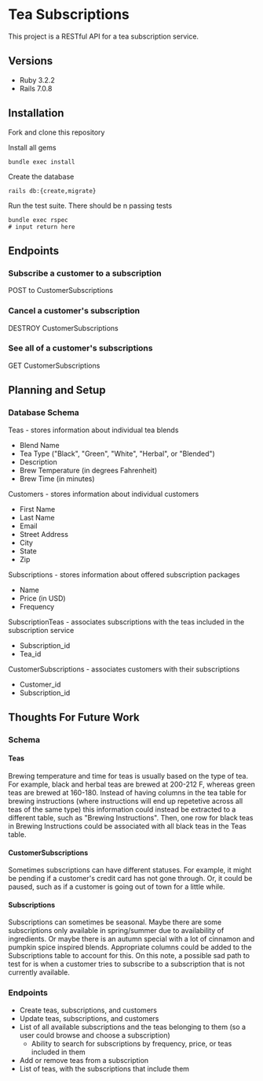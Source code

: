 # Tea Subscriptions

This project is a RESTful API for a tea subscription service.

## Versions
- Ruby 3.2.2
- Rails 7.0.8

## Installation
Fork and clone this repository

Install all gems
```
bundle exec install
```
Create the database
```
rails db:{create,migrate}
```
Run the test suite. There should be n passing tests
```
bundle exec rspec
# input return here
```

## Endpoints
### Subscribe a customer to a subscription
POST to CustomerSubscriptions
### Cancel a customer's subscription
DESTROY CustomerSubscriptions
### See all of a customer's subscriptions
GET CustomerSubscriptions

## Planning and Setup
### Database Schema
Teas - stores information about individual tea blends
- Blend Name
- Tea Type ("Black", "Green", "White", "Herbal", or "Blended")
- Description
- Brew Temperature (in degrees Fahrenheit)
- Brew Time (in minutes)

Customers - stores information about individual customers
- First Name
- Last Name
- Email
- Street Address
- City
- State
- Zip

Subscriptions - stores information about offered subscription packages
- Name
- Price (in USD)
- Frequency

SubscriptionTeas - associates subscriptions with the teas included in the subscription service
- Subscription_id
- Tea_id

CustomerSubscriptions - associates customers with their subscriptions
- Customer_id
- Subscription_id


## Thoughts For Future Work
### Schema
#### Teas
Brewing temperature and time for teas is usually based on the type of tea. For example, black and herbal teas are brewed at 200-212 F, whereas green teas are brewed at 160-180. Instead of having columns in the tea table for brewing instructions (where instructions will end up repetetive across all teas of the same type) this information could instead be extracted to a different table, such as "Brewing Instructions". Then, one row for black teas in Brewing Instructions could be associated with all black teas in the Teas table.

#### CustomerSubscriptions
Sometimes subscriptions can have different statuses. For example, it might be pending if a customer's credit card has not gone through. Or, it could be paused, such as if a customer is going out of town for a little while.

#### Subscriptions
Subscriptions can sometimes be seasonal. Maybe there are some subscriptions only available in spring/summer due to availability of ingredients. Or maybe there is an autumn special with a lot of cinnamon and pumpkin spice inspired blends. Appropriate columns could be added to the Subscriptions table to account for this. On this note, a possible sad path to test for is when a customer tries to subscribe to a subscription that is not currently available.

### Endpoints
- Create teas, subscriptions, and customers
- Update teas, subscriptions, and customers
- List of all available subscriptions and the teas belonging to them (so a user could browse and choose a subscription)
  - Ability to search for subscriptions by frequency, price, or teas included in them
- Add or remove teas from a subscription
- List of teas, with the subscriptions that include them